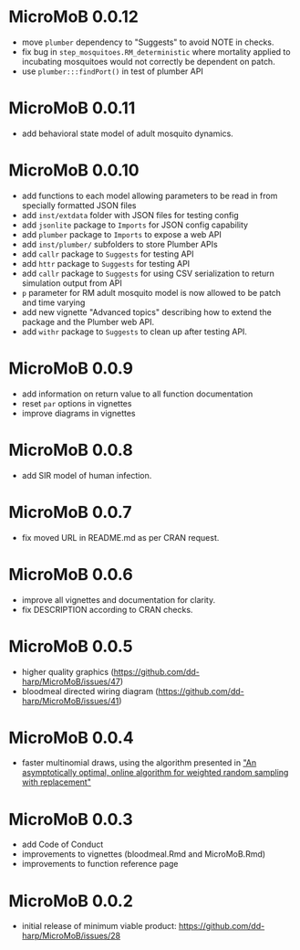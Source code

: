 # MicroMoB 0.0.12

  * move `plumber` dependency to "Suggests" to avoid NOTE in checks.
  * fix bug in `step_mosquitoes.RM_deterministic` where mortality applied to
  incubating mosquitoes would not correctly be dependent on patch.
  * use `plumber:::findPort()` in test of plumber API 

# MicroMoB 0.0.11

  * add behavioral state model of adult mosquito dynamics.

# MicroMoB 0.0.10

  * add functions to each model allowing parameters to be read in from specially
  formatted JSON files
  * add `inst/extdata` folder with JSON files for testing config
  * add `jsonlite` package to `Imports` for JSON config capability
  * add `plumber` package to `Imports` to expose a web API
  * add `inst/plumber/` subfolders to store Plumber APIs
  * add `callr` package to `Suggests` for testing API
  * add `httr` package to `Suggests` for testing API
  * add `callr` package to `Suggests` for using CSV serialization to return simulation output from API
  * `p` parameter for RM adult mosquito model is now allowed to be patch and time varying
  * add new vignette "Advanced topics" describing how to extend the package and
  the Plumber web API.
  * add `withr` package to `Suggests` to clean up after testing API.

# MicroMoB 0.0.9

  * add information on return value to all function documentation
  * reset `par` options in vignettes
  * improve diagrams in vignettes

# MicroMoB 0.0.8

  * add SIR model of human infection.

# MicroMoB 0.0.7

  * fix moved URL in README.md as per CRAN request.

# MicroMoB 0.0.6

  * improve all vignettes and documentation for clarity.
  * fix DESCRIPTION according to CRAN checks.

# MicroMoB 0.0.5

  * higher quality graphics (https://github.com/dd-harp/MicroMoB/issues/47)
  * bloodmeal directed wiring diagram (https://github.com/dd-harp/MicroMoB/issues/41)

# MicroMoB 0.0.4

  * faster multinomial draws, using the algorithm presented in ["An asymptotically optimal, online algorithm for weighted random sampling with replacement"](https://arxiv.org/abs/1611.00532)

# MicroMoB 0.0.3

  * add Code of Conduct
  * improvements to vignettes (bloodmeal.Rmd and MicroMoB.Rmd)
  * improvements to function reference page

# MicroMoB 0.0.2

  * initial release of minimum viable product: https://github.com/dd-harp/MicroMoB/issues/28
